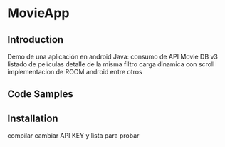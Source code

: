 # MovieApp

## Introduction

Demo de una aplicación en android Java:
consumo de API Movie DB v3
listado de películas
detalle de la misma
filtro 
carga dinamica con scroll
implementacion de ROOM android
entre otros

## Code Samples



## Installation

compilar cambiar API KEY
y lista para probar
